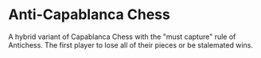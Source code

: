 # Anti-Capablanca Chess

A hybrid variant of Capablanca Chess with the "must capture" rule of Antichess.
The first player to lose all of their pieces or be stalemated wins.
